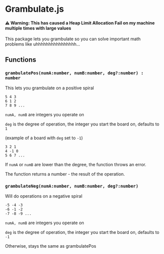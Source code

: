 # Grambulate.js
#### ⚠️ Warning: This has caused a Heap Limit Allocation Fail on my machine multiple times with large values 
This package lets you grambulate so you can solve important math problems like uhhhhhhhhhhhhhhhh...

## Functions
### `grambulatePos(numA:number, numB:number, deg?:number) : number`
This lets you grambulate on a positive spiral
```
5 4 3
6 1 2
7 8 9 ...
```
`numA, numB` are integers you operate on

`deg` is the degree of operation, the integer you start the board on, defaults to `1`

(example of a board with `deg` set to `-1`)
```
3 2 1
4 -1 0
5 6 7 ...
```

If `numA` or `numB` are lower than the degree, the function throws an error.

The function returns a number - the result of the operation.

### `grambulateNeg(numA:number, numB:number, deg?:number)`
Will do operations on a negative spiral
```
-5 -4 -3
-6 -1 -2
-7 -8 -9 ...
```

`numA, numB` are integers you operate on

`deg` is the degree of operation, the integer you start the board on, defaults to `-1`

Otherwise, stays the same as grambulatePos

